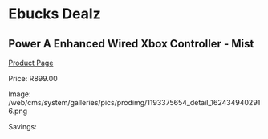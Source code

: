 
# Ebucks Dealz
## Power A Enhanced Wired Xbox Controller - Mist
[Product Page](https://www.ebucks.com/web/shop/productSelected.do?prodId=1193375654&catId=724368906)

Price: R899.00

Image: /web/cms/system/galleries/pics/prodimg/1193375654_detail_1624349402916.png

Savings: 


	